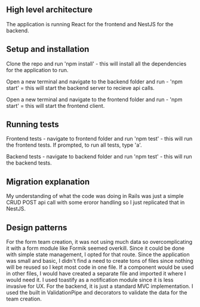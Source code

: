 ## High level architecture

The application is running React for the frontend and NestJS for the backend.

## Setup and installation

Clone the repo and run 'npm install' - this will install all the dependencies for the application to run.

Open a new terminal and navigate to the backend folder and run - 'npm start' = this will start the backend server to recieve api calls.

Open a new terminal and navigate to the frontend folder and run - 'npm start' = this will start the frontend client.

## Running tests

Frontend tests - navigate to frontend folder and run 'npm test' - this will run the frontend tests. If prompted, to run all tests, type 'a'.

Backend tests - navigate to backend folder and run 'npm test' - this will run the backend tests.

## Migration explanation

My understanding of what the code was doing in Rails was just a simple CRUD POST api call with some eroror handling so I just replicated that
in NestJS.

## Design patterns

For the form team creation, it was not using much data so overcomplicating it with a form module like Formik seemed overkill.
Since it could be done with simple state management, I opted for that route. Since the application was small and basic, I didn't
find a need to create tons of files since nothing will be reused so I kept most code in one file. If a component would be used in other files,
I would have created a separate file and imported it where I would need it. I used toastify as a notification module since it is less invasive
for UX. For the backend, it is just a standard MVC implementation. I used the built in ValidationPipe and decorators to validate the data for
the team creation.
